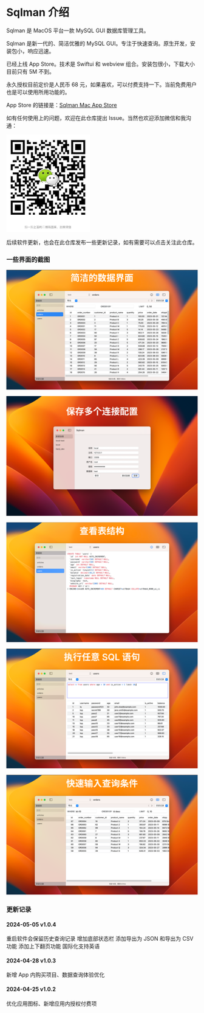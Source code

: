 # Sqlman 介绍

Sqlman 是 MacOS 平台一款 MySQL GUI 数据库管理工具。

Sqlman 是新一代的、简洁优雅的 MySQL GUI。专注于快速查询。原生开发，安装包小，响应迅速。

已经上线 App Store。技术是 Swiftui 和 webview 组合。安装包很小，下载大小目前只有 5M 不到。

永久授权目前定价是人民币 68 元，如果喜欢，可以付费支持一下。当前免费用户也是可以使用所用功能的。

App Store 的链接是：[Sqlman Mac App Store](https://apps.apple.com/cn/app/sqlman-mysql-gui-%E6%95%B0%E6%8D%AE%E5%BA%93%E7%AE%A1%E7%90%86%E5%B7%A5%E5%85%B7/id6498632117?mt=12)

如有任何使用上的问题，欢迎在此仓库提出 Issue。当然也欢迎添加微信和我沟通：

<img src="./resources/wx.jpg" width="220px" alt="联系我" />

后续软件更新，也会在此仓库发布一些更新记录，如有需要可以点击关注此仓库。

### 一些界面的截图

![desc1](./resources/desc1.png)

![desc2](./resources/desc2.png)

![desc3](./resources/desc3.png)

![desc4](./resources/desc4.png)

![desc5](./resources/desc5.png)

### 更新记录

#### 2024-05-05 v1.0.4

重启软件会保留历史查询记录
增加底部状态栏
添加导出为 JSON 和导出为 CSV 功能
添加上下翻页功能
国际化支持英语

#### 2024-04-28 v1.0.3

新增 App 内购买项目、数据查询体验优化

#### 2024-04-25 v1.0.2

优化应用图标、新增应用内授权付费项

